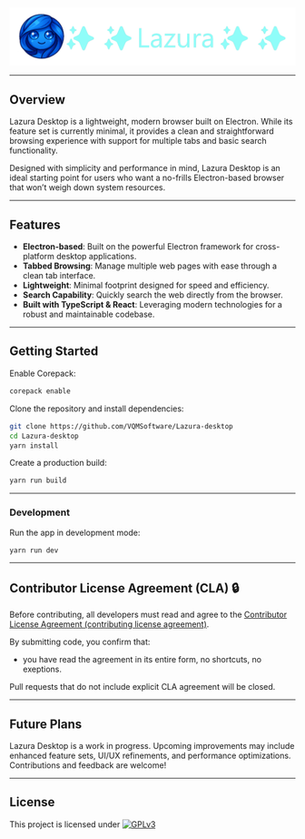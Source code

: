![Lazura Desktop Banner](./static/app_banner/app_banner.png)

---

## Overview

Lazura Desktop is a lightweight, modern browser built on Electron. While its feature set is currently minimal, it provides a clean and straightforward browsing experience with support for multiple tabs and basic search functionality.

Designed with simplicity and performance in mind, Lazura Desktop is an ideal starting point for users who want a no-frills Electron-based browser that won’t weigh down system resources.

---

## Features

- **Electron-based**: Built on the powerful Electron framework for cross-platform desktop applications.
- **Tabbed Browsing**: Manage multiple web pages with ease through a clean tab interface.
- **Lightweight**: Minimal footprint designed for speed and efficiency.
- **Search Capability**: Quickly search the web directly from the browser.
- **Built with TypeScript & React**: Leveraging modern technologies for a robust and maintainable codebase.

---

## Getting Started

Enable Corepack:

```bash
corepack enable
```

Clone the repository and install dependencies:

```bash
git clone https://github.com/VQMSoftware/Lazura-desktop
cd Lazura-desktop
yarn install
```

Create a production build:

```bash
yarn run build
```

---

### Development

Run the app in development mode:

```bash
yarn run dev
```

---

## Contributor License Agreement (CLA) 🔒

Before contributing, all developers must read and agree to the [Contributor License Agreement (contributing license agreement)](CONTRIBUTING.md).

By submitting code, you confirm that:
+ you have read the agreement in its entire form, no shortcuts, no exeptions.

Pull requests that do not include explicit CLA agreement will be closed.

---

## Future Plans

Lazura Desktop is a work in progress. Upcoming improvements may include enhanced feature sets, UI/UX refinements, and performance optimizations. Contributions and feedback are welcome!

---

## License

This project is licensed under [![GPLv3](https://img.shields.io/badge/License-GPLv3-blue.svg)](LICENSE)
